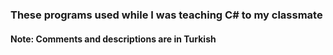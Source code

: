 <h3>

These programs used while I was teaching C# to my classmate

</h3>

<h4>
Note: Comments and descriptions are in Turkish
</h4>